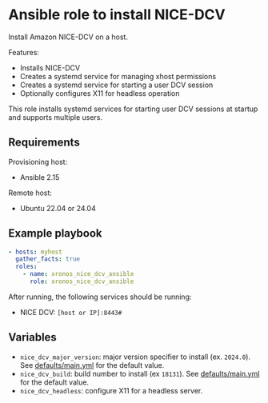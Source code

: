 # Ansible role to install NICE-DCV

Install Amazon NICE-DCV on a host.

Features:

- Installs NICE-DCV
- Creates a systemd service for managing xhost permissions
- Creates a systemd service for starting a user DCV session
- Optionally configures X11 for headless operation

This role installs systemd services for starting user DCV sessions at startup and supports multiple users.

## Requirements

Provisioning host:

- Ansible 2.15

Remote host:

- Ubuntu 22.04 or 24.04

## Example playbook

```yaml
- hosts: myhost
  gather_facts: true
  roles:
    - name: xronos_nice_dcv_ansible
      role: xronos_nice_dcv_ansible
```

After running, the following services should be running:

- NICE DCV: `[host or IP]:8443#`

## Variables

- `nice_dcv_major_version`: major version specifier to install (ex. `2024.0`). See [defaults/main.yml](defaults/main.yml) for the default value.
- `nice_dcv_build`: build number to install (ex `18131`). See [defaults/main.yml](defaults/main.yml) for the default value.
- `nice_dcv_headless`: configure X11 for a headless server.
